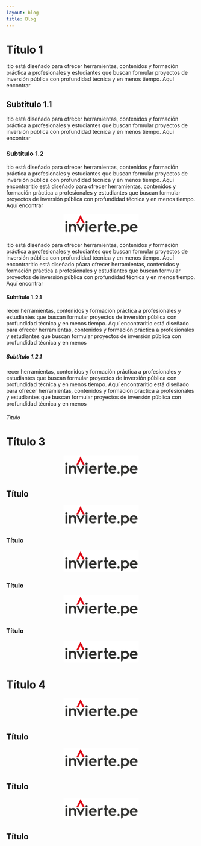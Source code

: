 ```yaml
---
layout: blog
title: Blog
---
```


<link rel="stylesheet" href="/assets/css/style.css">

# Título 1

itio está diseñado para ofrecer herramientas, contenidos y formación práctica a profesionales y estudiantes que buscan formular proyectos de inversión pública con profundidad técnica y en menos tiempo. Aquí encontrar

## Subtítulo 1.1

itio está diseñado para ofrecer herramientas, contenidos y formación práctica a profesionales y estudiantes que buscan formular proyectos de inversión pública con profundidad técnica y en menos tiempo. Aquí encontrar

### Subtítulo 1.2

itio está diseñado para ofrecer herramientas, contenidos y formación práctica a profesionales y estudiantes que buscan formular proyectos de inversión pública con profundidad técnica y en menos tiempo. Aquí encontraritio está diseñado para ofrecer herramientas, contenidos y formación práctica a profesionales y estudiantes que buscan formular proyectos de inversión pública con profundidad técnica y en menos tiempo. Aquí encontrar

<p align="center">
  <img src="/images/icon_invierte.png" alt="Mi logo" width="200">
</p>

itio está diseñado para ofrecer herramientas, contenidos y formación práctica a profesionales y estudiantes que buscan formular proyectos de inversión pública con profundidad técnica y en menos tiempo. Aquí encontraritio está diseñado pAara ofrecer herramientas, contenidos y formación práctica a profesionales y estudiantes que buscan formular proyectos de inversión pública con profundidad técnica y en menos tiempo. Aquí encontrar

#### Subtítulo 1.2.1

recer herramientas, contenidos y formación práctica a profesionales y estudiantes que buscan formular proyectos de inversión pública con profundidad técnica y en menos tiempo. Aquí encontraritio está diseñado para ofrecer herramientas, contenidos y formación práctica a profesionales y estudiantes que buscan formular proyectos de inversión pública con profundidad técnica y en menos

##### Subtítulo 1.2.1

recer herramientas, contenidos y formación práctica a profesionales y estudiantes que buscan formular proyectos de inversión pública con profundidad técnica y en menos tiempo. Aquí encontraritio está diseñado para ofrecer herramientas, contenidos y formación práctica a profesionales y estudiantes que buscan formular proyectos de inversión pública con profundidad técnica y en menos

###### Título

# Título 3

<p align="center">
  <img src="/images/icon_invierte.png" alt="Mi logo" width="200">
</p>

## Título

<p align="center">
  <img src="/images/icon_invierte.png" alt="Mi logo" width="200">
</p>

### Título

<p align="center">
  <img src="/images/icon_invierte.png" alt="Mi logo" width="200">
</p>

### Título

<p align="center">
  <img src="/images/icon_invierte.png" alt="Mi logo" width="200">
</p>

### Título

<p align="center">
  <img src="/images/icon_invierte.png" alt="Mi logo" width="200">
</p>

# Título 4

<p align="center">
  <img src="/images/icon_invierte.png" alt="Mi logo" width="200">
</p>

## Título

<p align="center">
  <img src="/images/icon_invierte.png" alt="Mi logo" width="200">
</p>

## Título

<p align="center">
  <img src="/images/icon_invierte.png" alt="Mi logo" width="200">
</p>

## Título


